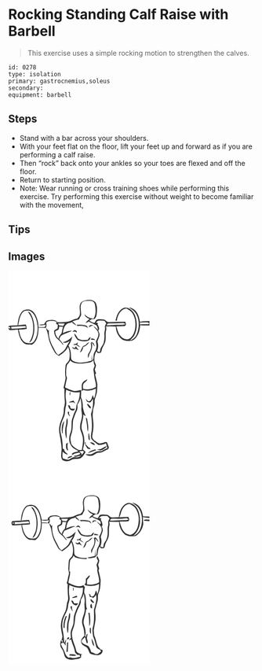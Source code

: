 # Rocking Standing Calf Raise with Barbell
> This exercise uses a simple rocking motion to strengthen the calves.

``` 
id: 0278 
type: isolation 
primary: gastrocnemius,soleus 
secondary:  
equipment: barbell 
``` 

## Steps

 - Stand with a bar across your shoulders.
 - With your feet flat on the floor, lift your feet up and forward as if you are performing a calf raise.
 - Then “rock” back onto your ankles so your toes are flexed and off the floor.
 - Return to starting position.
 - Note: Wear running or cross training shoes while performing this exercise. Try performing this exercise without weight to become familiar with the movement,

## Tips


## Images

<svg width="288" height="400" viewBox="0 0 216 300" xmlns="http://www.w3.org/2000/svg">
  <g fill="#FFF">
    <path d="M0 0h216v76.22c-4.85.33-9.77.14-14.55 1.18-.97-6.24-2.79-12.79-7.42-17.35-2.58-2.61-6.18-3.79-9.62-4.75 3.52 2.87 8.01 4.82 10.39 8.88 5.93 9.04 6.01 20.88 2.35 30.79-1.64 5-5.54 9.46-10.77 10.79 2.68-2.79 5.59-5.51 7.23-9.08 4.15-8.97 3.73-19.6.42-28.75-2.28-6.45-8.34-12.47-15.53-12.12-9.01 2.03-12.69 11.75-14.28 19.85.51.01 1.53.03 2.04.03 1.03-8.08 5.54-17.71 14.73-18.51 3.09 2.07 6.76 3.65 8.76 6.97 5.34 7.86 5.81 17.98 3.67 26.99-1.24 4.54-3.56 9-7.47 11.77-4.68 3.12-11.13.25-14.23-3.89-3.68-4.1-4.66-9.63-6.4-14.67 4.25-.14 8.52.09 12.74-.42 2.96-1.01 1.7-4.35 1.15-6.56-8.41 0-16.82.19-25.23.57-3.29.35-4.79-3.65-7.95-3.91-3.53-.33-7.28-1.05-10.71.15-1.61 1.25-2.26 3.26-3.21 4.99-3.01-.31-5.64-1.85-8.13-3.45 1.35-.8 2.7-1.6 4.05-2.41 1.42-.06 2.85-.13 4.27-.19 1.22-1.87 2.73-3.74 2.84-6.07.8-6.42 1.65-13.51-1.81-19.35-3.58-3.85-9.39-4.2-14.24-3.16-3.71.69-8.27 2.25-9.19 6.42-1.89 5.23.86 10.69-.55 15.97-.34 2.34-2.3 3.88-3.71 5.6-2.45.44-4.93.94-7.15 2.12-7 3.97-15.41 3.49-23.18 3.6-3.4-4.56-9.49-3.63-14.4-3.03-3.06.51-4.89 3.4-5.91 6.09-2.61.2-5.35-.16-7.84.83 3.23 1.56 7.14.05 10.63.2-1.07 1.16-1.47 3.97-3.64 3.44-2.6-.02-5.2-.16-7.8-.1-.3-8.01-2.3-16.38-7.42-22.72-3.78-4.91-11.4-5.51-16.46-2.42-6.04 5.63-7.55 14.43-8.11 22.32-4.33.27-8.71.16-12.99.85L.01 85.52c.89.05 1.78.06 2.67.03.13.58.4 1.73.53 2.31-1.05-.27-2.12-.49-3.2-.61.44.75 1.33 2.25 1.77 3 4.33.02 8.65-.57 12.97-.84 1.44 7.39 3.12 15.58 9.15 20.68 3.41 3.05 8.21 1.88 12.33 2.48 8.65-5.43 10.11-16.71 10.1-26.06 3.73.24 7.46.14 11.19.32 1.52-2.49.95-5.35.51-8.06 2.75-3.05 7.07-2.58 10.8-2.61 1.81-.08 3.44.75 5.05 1.44-.18.72-.52 2.18-.69 2.9.64.37 1.94 1.09 2.58 1.45-.15 1.93.17 3.98-.53 5.81-1.64 1.16-3.64 1.8-5.08 3.24-.07 4.66 1.4 9.66 5.15 12.68 2.96 2.44 5.68 5.19 7.84 8.38.4.13 1.19.38 1.59.51-2.04-3-4.15-5.95-6.65-8.58.78-1.79 1.37-3.72 2.61-5.27 5.24-3.17 11.19-4.94 16.74-7.48-4.87-.39-9.51 1.38-13.74 3.62.33-5.4 2.05-11.41 6.76-14.59 2.49-1.05 5.23-1.37 7.72-2.45l.12 1.48c1.98 1.33 3.92 2.75 5.95 4.01-1.44-2.61-3.74-4.52-5.97-6.43 3.18-1.34 6.52-2.25 9.89-3.02.98-2.17 2.12-4.25 3.33-6.29.29-6.08-2.18-12.56.63-18.3 2.23-4.31 7.8-3.67 11.88-3.92 3.71-.47 8.15 1.59 8.55 5.69 1.31 7.11 2.26 15.26-2.02 21.59-5.35-.57-10.62-2.58-13.87-7.05.58 4.21 4.41 6.2 7.94 7.63-2.51 1.7-4.62 3.92-6.47 6.31 1.78-.71 3.5-1.54 5.19-2.42 3.3 2.1 7.05 3.31 10.46 5.2 3.01 1.38 2.71 5.27 3.72 7.89-2.22-2.19-4.39-4.48-7.02-6.2 2.13 3.62 6.11 6.08 7.24 10.26 1.18 4.69-1.8 8.9-3.69 12.94.57 3.61 1.56 7.34.48 10.97-.56 3.03-2.73 5.4-3.7 8.28-.61 3.56.25 7.54-2.27 10.55-.2-3.17-.16-6.35-.34-9.52-.41 3.04-.53 6.11-.66 9.18-9.18 2.61-19.69 5.37-28.59.39-3.35-1.75-2.92-5.88-3.09-9.06.09-5.04-1.48-9.92-3.62-14.43 3.12-4.04 4.56-8.96 5.92-13.79-4.04 4.21-8.91 7.93-14.8 9.01 3.9 2.01 7.83-.1 10.93-2.53-2.04 3.64-4.47 7.07-6.18 10.89-2.22 5.08-7.49 7.57-11.49 11.02-4.84-3.57-6.15-9.75-9.34-14.56-3.64-7.48-6.18-15.94-4.91-24.33-.25.45-.76 1.35-1.01 1.8-1.19-1.46-2.38-2.9-3.66-4.26 1.22 4.43 3.18 8.66 3.65 13.28 1.22 8.89 5.68 16.78 10.02 24.46 1.44 2.36 3.92 3.7 6.28 4.94 5.38-3.75 11.06-7.64 13.79-13.87 2.92 5.97 3.3 12.91 1.89 19.33-.64 3.82-5.16 5.38-5.65 9.23-.68 6.29-1.18 12.64.11 18.88-.92 5.1-1.94 10.23-3.28 15.26l1.41 1.57c-.23 6.37.08 12.74.62 19.08.65 4.8-1.99 9.22-1.59 14.03.3 8.35-5.35 15.25-6.5 23.33-2 7.93 1.1 15.74 1.96 23.58.57 5.03 1.69 10.08.98 15.17-.32 4.33-1.4 9.34 1.46 13.07 4.05 3.09 9.88 2.49 14.04-.12 4.97-2.74 11.96.49 15.99-4.13 2.1-2.36 4.03-4.93 5.38-7.79-1.1-1.48-2.63-2.53-4.06-3.64 1.14-5.07 2.84-10.18 2.14-15.45-.11-5.57-2.16-10.78-3.98-15.96-1.25-7.51 2.86-14.61 2.46-22.14 1.28.82 2.56 1.64 3.86 2.44-2.69-4.34-3.84-9.29-4.56-14.28-.05-4.99-.77-10.04-2.84-14.62.17-3.72.41-7.44.23-11.16-3.77.98-7.66 2.31-11.59 1.45-4.57-1-8.84-3.06-13.02-5.11.74-4.31 1.74-8.56 2.7-12.81.57-1.81-.3-3.55-.92-5.19-.16-5.5-.31-11.2 1.3-16.51 1.56-2.35 4.04-4.05 4.84-6.9 2.4 3.15 6.35 3.95 10.04 4.53 6.04 1.27 12.13-.29 18.15-.93 2.85-.26 5.38-1.66 7.49-3.54.18 2.77.39 5.57 1.77 8.06-.69 2.15-1.79 4.2-2.1 6.45 1.33 5.02.95 10.29 2.46 15.28 1.09 3.54 1.66 7.2 1.49 10.91-5.97 3.27-13.1 4.55-19.72 2.65.04-2.51-.48-5.22.65-7.56 1.77-2.52 5.1-3.78 6-6.93-2.82 1.38-5.82 2.91-7.6 5.6-1.95 3.97-.66 8.53-.98 12.76.59-.55 1.77-1.65 2.36-2.19 6.16 2.61 13.3.82 19.17-1.81-.11 5.18-.58 10.38-2.79 15.14-.63-1.76-1.22-3.55-1.83-5.31-1.71 3.39-1.93 9.28-6.82 9.41-.35-.21-1.04-.63-1.39-.84-.38-.52-1.16-1.55-1.55-2.07-.43-.28-1.27-.82-1.69-1.1.54.68 1.08 1.36 1.63 2.04-.25 3.35 3.29 3.07 5.51 4 1.98-1.57 3.6-3.54 4.51-5.91.68 7.95-.44 16.03-3.06 23.55 1.41 8.14 1.92 16.45 1.16 24.69-.57 4.4-2.26 9.15-.19 13.41 2.65 3.5 6.64 5.64 9.87 8.55 4.26.71 8.38-.33 12.11-2.35.73 2.51 1.53 5 2.25 7.51-3.13 1.21-6.21 2.59-8.88 4.66-1.99.05-3.99 0-5.97.22-3.74.53-6.6 3.26-10.04 4.55-2.88.07-5.75-.23-8.62-.04 2.53 2.8 6.53 2.35 9.94 2.24 3.83-1.1 6.5-5.22 10.81-4.77 4.77.51 8.28-3.19 12.55-4.59 3.24-1.05 2.47-4.79 1.05-7.02-.62-1.86-.91-4.71-3.51-4.62-4.02 1.05-8.75 3.76-12.64.86-3.25-2.61-8.36-4.77-7.93-9.74.64-5.3 1.96-10.54 1.86-15.91.31-7.04-2.21-13.98-.7-20.99-.23-5.25 2.83-9.91 2.53-15.13-.25-5.27 2.8-9.91 3.42-15.05.43-4.25.93-8.56.59-12.83-.91-4.71-2.06-9.37-3.22-14.02.36-.45 1.07-1.35 1.42-1.8-.67-1.96-1.3-3.94-1.91-5.92.65-2.07 1.49-4.12 1.76-6.29-.41-2.78-2.48-5.09-2.5-7.98-.19-4.65.58-9.48 3.06-13.5.58.67 1.73 1.99 2.31 2.66 1.61-.35 3.82.34 4.91-1.24.99-2.45 1.21-5.16 2.44-7.52 1.67-3.36 3.78-6.61 4.35-10.39.73-5.32-.36-10.77 1.03-16.01.58-1.84.08-3.71-.43-5.49 1.92-.03 3.84-.11 5.75-.21 3.13.29 6.27.38 9.41.36.01 6.95 3.09 13.89 8.25 18.54 2.47 2.32 5.9 2.84 9.09 3.48 3.16-.36 6.7.59 9.46-1.45 7.29-4.96 10.07-14.11 10.36-22.54 4.74.57 9.51.4 14.27.33V300H0V0m104.77 81.99l1.03 1.87c5.67-.69 12.02-.59 16.56 3.31-.79-1.31-1.49-2.75-2.71-3.73-4.78-1.57-9.89-1.78-14.88-1.45m18.95 3.9c2-1.42 4.13-2.63 6.64-2.79-2.62-1.07-7.11-1.21-6.64 2.79m-25.44 7.02c.92-.16 2.75-.47 3.66-.62.88.52 1.77 1 2.68 1.46 1.37-1.68-.81-2.67-2.07-3.37-1.94-.61-3.1 1.41-4.27 2.53m2.63 2.52c.55 3.64 2.75 6.78 5.07 9.52 5.04 2.27 11 3.13 16.32 1.36 2.5-.75 3.29-3.34 3.78-5.61-2.02.77-3.24 2.54-4.38 4.26-4.91.53-10.28.96-14.69-1.69-2.12-2.54-3.12-6.06-6.1-7.84m25.05 8.8c2.22 1.02 4.72.92 7.11 1.06-1.32-2.19-5.72-3.39-7.11-1.06m.17 5.68c2.01 5.63-.27 11.88-3.64 16.49-1.1 1.87-.42 4.2-.5 6.25 1.87-1.91 1.18-4.86 2.76-6.9 2.89-5.05 4.94-11.35 2.62-17.02 2.06 2.09 3.23 5.05 5.92 6.48-.6-.85-1.22-1.68-1.87-2.49-.19-.61-.57-1.84-.77-2.45-.92-.71-1.83-1.42-2.75-2.13l-1.77 1.77m-20.5-.77c-1.08 2.16-3.31 2.44-5.49 2.35-.01.34-.05 1.02-.06 1.36l4.31-.18c1.5 1.85 3.75 2.73 5.93 3.44-1.49-1.45-3.24-2.58-4.84-3.91.24-.72.73-2.16.97-2.88-.21-.04-.62-.13-.82-.18m12.91 3.62c-1.53.74-3.16 1.31-4.56 2.29-1.81 2.98-2.87 6.37-4.48 9.47 3.42-1.56 4.61-5.17 5.1-8.61 4.06-1.02 6.83-4.09 9.46-7.11-2.31.57-4.21 1.99-5.52 3.96m-15 1.99c-.66.98-1.34 1.96-2.02 2.93-1.29-.54-2.57-1.07-3.87-1.57.98 2.53 3.14 3.55 5.71 2.5 1.58.78 3.15 1.57 4.75 2.3-1.7-1.92-3.38-3.88-4.57-6.16m17.6 89.88c1.38 2.1 2.46 4.92 5.4 4.99-.21-1.02-.42-2.04-.65-3.05-1.48-1.09-2.61-2.54-3.75-3.95-.99-.06-2.33 1.15-1 2.01m-2.41 19.08c.36 4.79 1.91 9.41 1.99 14.22.07 2.51.53 4.98 1.04 7.43 1.26-5.05.51-10.28-.37-15.32-.49-2.26-.01-5.31-2.66-6.33m4.1 31.74c-.13 1.38.98 2.13 1.96 2.87-.14-3.89-.42-7.82-1.77-11.5-.65 2.83-.49 5.76-.19 8.63m-5.4 5.91c-.87 1.24-.63 1.97.7 2.2.87-1.25.63-1.98-.7-2.2m7.58.12c2.32 1.73 4.64 3.74 7.67 3.95-.99-3.24-4.63-4.35-7.67-3.95m-8.04 2.18c1.26 2.54 2.83 4.91 4.28 7.35 1.44.33 2.88.64 4.33.92l-.52-1.84c-3.63-.96-4.82-5.02-8.09-6.43m24.61 7.91c-1.96.46-3.99.51-5.96.9 2.89.75 6.14 2.15 8.9.19 2.2-1.7 5.19-2.68 6.33-5.43-3.36.85-6.21 2.83-9.27 4.34m-19.68 6.18c4.34-.94 8.28-3.13 12.56-4.31-.56-1.06-1.34-1.4-2.36-1.02-3.68 1.15-7.55 2.34-10.2 5.33z"/>
    <path d="M15.22 82.95c1.87-7.75 2.14-17.88 10.02-22.2 3.27-.11 7.19-1.27 9.79 1.34 6.87 4.99 8.89 13.98 9.8 21.94.4 7.99-.5 16.8-5.52 23.33-3.08 4.32-8.84 2.73-13.17 1.83-6.09-3.65-8.44-11.22-9.38-17.87l-1.28-.26c.55-.59 1.11-1.18 1.66-1.76 3.73-.01 7.46-.21 11.11-.97-.18-2.21-.56-4.39-1.22-6.51-3.97-.05-7.91.43-11.81 1.13m14.82-20.93c2.04 3.31 4.59 6.36 5.83 10.1 4.15 12.13 3.35 26.29-3.95 37.08 1.77-.87 3.52-2.06 4.28-3.97 5.1-11.2 4.87-24.48.32-35.82-1.48-2.93-2.68-6.93-6.48-7.39zM134.1 78.6c1.04-.91 2.03-1.88 3.12-2.74 3.21-.26 6.53-.51 9.72.16 1.41.93 2.01 2.65 2.99 3.97-.92 1.92-2.54 3.8-1.91 6.08.64 3.39-1.29 6.59-1.01 9.96.38 3.94.04 7.92-.63 11.81-.66 5.29-5.87 8.68-5.86 14.18-.38 2.81-3.17.96-4.62.09 1.97-4.54 2.27-9.56.52-14.22.72-3.09 2.28-5.93 3.08-9 .66-2.87-.63-5.67-2.04-8.09 3.2-1.99.75-6.74-.9-9.15 1.98-2.22-.73-2.56-2.46-3.05zM158.13 79.85c5.61.21 11.22-.07 16.81-.53 1.72-.46 3.07.77 4.35 1.68-3.19 1.65-6.86 1.06-10.31 1.22-6.06-.04-12.1.67-18.17.57.26-4.03 4.56-2.79 7.32-2.94zM201.3 78.48c4.21.32 8.44-.18 12.65.05l1.85 1.45L215 81c-4.45.49-8.95-.03-13.4.52-.07-.76-.22-2.28-.3-3.04zM76.11 80.02c3.43.06 6.85.08 10.28.08-.77 1.24-1.52 2.49-2.27 3.75-2.06-.37-4.14-.6-6.23-.73-.6-1.03-1.19-2.07-1.78-3.1z"/>
    <path d="M4.63 85.15c7.27-.14 14.51-.86 21.77-1.17.18.9.32 1.8.45 2.71-7.31.52-14.62 1.15-21.94 1.49l-.28-3.03zM78.03 84.78c1.94.1 3.87.22 5.82.32-1 3.19-1.54 6.49-2.2 9.77-2 2.53-4.37 4.92-4.6 8.36-3.35-2.72-5.36-7.01-5.13-11.31 1.67-1.09 3.75-1.55 5.23-2.92.52-1.35.59-2.81.88-4.22zM88.59 181.05c6.4 3.27 13.54 5 20.74 3.88.34 6.21-1.34 12.27-3.99 17.83-1.91 3.12-.74 7.05-2.64 10.15-2.48 4.19-3.48 8.97-5.17 13.49-1.49 6.57.38 13.57-2.22 19.97-2.47 5.97-3.19 13.2.33 18.91 2.32 4.75 7.42 6.97 11.8 9.41-3.26 2.08-8.74.96-10.35 5.08 1.93 1.72 3.68-1.63 5.82-1.49 2.48-.12 5.59-2.61 7.38.19-2.17 3.13-6.84 2.59-10.08 3.93 3.35 2.69 7.38-.63 11.1-.76-2.19 2.2-5.31 2.97-8.32 2.36-4.2-.92-7.37 2.53-10.99 3.92-2.34-.07-4.61-.76-6.86-1.34-1.22-.26-2.08-1.22-2.04-2.5-.45-2.77 0-5.57.08-8.34 2.55 1.62 4.82 4.19 8.09 4.13-2.28-2.54-5.84-4.14-5.74-8.08-.5-.17-1.49-.51-1.99-.67-.25-6.46-.65-12.96-2.19-19.25-.83-3.87-2.13-7.78-1.52-11.79.37-5.98 2.67-11.58 5.18-16.94 2.6-5.33 1.59-11.44 3.22-17.02 1.35-4.28.09-8.72-.29-13.05-.52-4.02.22-8.03.65-12.02m6.02 9.15c.42-1.79.59-3.62.7-5.44-2.01 1.19-1.45 3.63-.7 5.44m-2.09 10.47c2.4-.05 4.79-.64 7.19-.46 1 .65 2.02 1.25 3.04 1.87-1.09-1.4-2.04-2.91-2.77-4.54-2.51.92-5.49 1.15-7.46 3.13m-.93 4.08c.49 3.55 2.42 7.38 6.28 8.07 2.13 1.09 3.6-1.41 4.13-3.06-2.28.47-4.6.74-6.71-.41-.33-2.17-.63-5.25-3.7-4.6m-.78 11.1c.66 2.36 1.67 4.9 4.01 6.07-.55-1.28-1.16-2.52-1.78-3.75-.02-.98-.07-2.93-.09-3.91-.76.46-1.76.67-2.14 1.59M88.53 234c-2 7.2-2.04 14.98.69 21.99.75-6.65-.98-13.44.88-19.98 1.11-3.69 1.09-7.58.42-11.36-2.42 2.46-.99 6.32-1.99 9.35m-5.95 13.74l.88-.04c-.79-6.52 1.38-12.72 2.2-19.09-3.94 5.43-4.63 12.7-3.08 19.13m5.75 17.38c.15 3.2-.31 7.42 3.25 9-.68-4.02-1.85-8.15-.12-12.08-1.47.43-3.29 1.2-3.13 3.08m2.3 20.98c2.65-1.15 6.11-1.46 7.68-4.19-2.75.71-7.07.63-7.68 4.19z"/>
    <path d="M105.82 203.85c2.19-2.99 3.77-6.32 4.75-9.9 1 4.97 1.77 10 1.33 15.09-.47 4.72 1.68 9.32.72 14.03-.59 5.04-2.99 9.76-2.72 14.9-.3 4.64 2.61 8.58 3.43 13.02 2.28 7.26.23 14.75-.7 22.04-1.99-.03-4.21.59-6-.56-3.81-2.35-7.9-4.7-10.2-8.7-.66-2.88-1.25-5.82-1.26-8.78.31-3.76 2.07-7.21 2.72-10.91 1.23-5.55.53-11.31 1.46-16.88 1.76-4.53 3-9.25 5.3-13.56 1.67-3.03 1.34-6.48 1.17-9.79zM108.59 275.24c2.48-.19 5.35-1.88 7.29.55-1.1 1.66-2.25 3.28-3.46 4.86l-.4-2.36c-1.13-1.04-2.26-2.07-3.43-3.05z"/>
  </g>
  <g fill="#333">
    <path d="M119.09 44.54c4.85-1.04 10.66-.69 14.24 3.16 3.46 5.84 2.61 12.93 1.81 19.35-.11 2.33-1.62 4.2-2.84 6.07-1.42.06-2.85.13-4.27.19-1.35.81-2.7 1.61-4.05 2.41 2.49 1.6 5.12 3.14 8.13 3.45.95-1.73 1.6-3.74 3.21-4.99 3.43-1.2 7.18-.48 10.71-.15 3.16.26 4.66 4.26 7.95 3.91 8.41-.38 16.82-.57 25.23-.57.55 2.21 1.81 5.55-1.15 6.56-4.22.51-8.49.28-12.74.42 1.74 5.04 2.72 10.57 6.4 14.67 3.1 4.14 9.55 7.01 14.23 3.89 3.91-2.77 6.23-7.23 7.47-11.77 2.14-9.01 1.67-19.13-3.67-26.99-2-3.32-5.67-4.9-8.76-6.97-9.19.8-13.7 10.43-14.73 18.51-.51 0-1.53-.02-2.04-.03 1.59-8.1 5.27-17.82 14.28-19.85 7.19-.35 13.25 5.67 15.53 12.12 3.31 9.15 3.73 19.78-.42 28.75-1.64 3.57-4.55 6.29-7.23 9.08 5.23-1.33 9.13-5.79 10.77-10.79 3.66-9.91 3.58-21.75-2.35-30.79-2.38-4.06-6.87-6.01-10.39-8.88 3.44.96 7.04 2.14 9.62 4.75 4.63 4.56 6.45 11.11 7.42 17.35 4.78-1.04 9.7-.85 14.55-1.18v6.85c-4.76.07-9.53.24-14.27-.33-.29 8.43-3.07 17.58-10.36 22.54-2.76 2.04-6.3 1.09-9.46 1.45-3.19-.64-6.62-1.16-9.09-3.48-5.16-4.65-8.24-11.59-8.25-18.54-3.14.02-6.28-.07-9.41-.36-1.91.1-3.83.18-5.75.21.51 1.78 1.01 3.65.43 5.49-1.39 5.24-.3 10.69-1.03 16.01-.57 3.78-2.68 7.03-4.35 10.39-1.23 2.36-1.45 5.07-2.44 7.52-1.09 1.58-3.3.89-4.91 1.24-.58-.67-1.73-1.99-2.31-2.66-2.48 4.02-3.25 8.85-3.06 13.5.02 2.89 2.09 5.2 2.5 7.98-.27 2.17-1.11 4.22-1.76 6.29.61 1.98 1.24 3.96 1.91 5.92-.35.45-1.06 1.35-1.42 1.8 1.16 4.65 2.31 9.31 3.22 14.02.34 4.27-.16 8.58-.59 12.83-.62 5.14-3.67 9.78-3.42 15.05.3 5.22-2.76 9.88-2.53 15.13-1.51 7.01 1.01 13.95.7 20.99.1 5.37-1.22 10.61-1.86 15.91-.43 4.97 4.68 7.13 7.93 9.74 3.89 2.9 8.62.19 12.64-.86 2.6-.09 2.89 2.76 3.51 4.62 1.42 2.23 2.19 5.97-1.05 7.02-4.27 1.4-7.78 5.1-12.55 4.59-4.31-.45-6.98 3.67-10.81 4.77-3.41.11-7.41.56-9.94-2.24 2.87-.19 5.74.11 8.62.04 3.44-1.29 6.3-4.02 10.04-4.55 1.98-.22 3.98-.17 5.97-.22 2.67-2.07 5.75-3.45 8.88-4.66-.72-2.51-1.52-5-2.25-7.51-3.73 2.02-7.85 3.06-12.11 2.35-3.23-2.91-7.22-5.05-9.87-8.55-2.07-4.26-.38-9.01.19-13.41.76-8.24.25-16.55-1.16-24.69 2.62-7.52 3.74-15.6 3.06-23.55-.91 2.37-2.53 4.34-4.51 5.91-2.22-.93-5.76-.65-5.51-4-.55-.68-1.09-1.36-1.63-2.04.42.28 1.26.82 1.69 1.1.39.52 1.17 1.55 1.55 2.07.35.21 1.04.63 1.39.84 4.89-.13 5.11-6.02 6.82-9.41.61 1.76 1.2 3.55 1.83 5.31 2.21-4.76 2.68-9.96 2.79-15.14-5.87 2.63-13.01 4.42-19.17 1.81-.59.54-1.77 1.64-2.36 2.19.32-4.23-.97-8.79.98-12.76 1.78-2.69 4.78-4.22 7.6-5.6-.9 3.15-4.23 4.41-6 6.93-1.13 2.34-.61 5.05-.65 7.56 6.62 1.9 13.75.62 19.72-2.65.17-3.71-.4-7.37-1.49-10.91-1.51-4.99-1.13-10.26-2.46-15.28.31-2.25 1.41-4.3 2.1-6.45-1.38-2.49-1.59-5.29-1.77-8.06-2.11 1.88-4.64 3.28-7.49 3.54-6.02.64-12.11 2.2-18.15.93-3.69-.58-7.64-1.38-10.04-4.53-.8 2.85-3.28 4.55-4.84 6.9-1.61 5.31-1.46 11.01-1.3 16.51.62 1.64 1.49 3.38.92 5.19-.96 4.25-1.96 8.5-2.7 12.81 4.18 2.05 8.45 4.11 13.02 5.11 3.93.86 7.82-.47 11.59-1.45.18 3.72-.06 7.44-.23 11.16 2.07 4.58 2.79 9.63 2.84 14.62.72 4.99 1.87 9.94 4.56 14.28-1.3-.8-2.58-1.62-3.86-2.44.4 7.53-3.71 14.63-2.46 22.14 1.82 5.18 3.87 10.39 3.98 15.96.7 5.27-1 10.38-2.14 15.45 1.43 1.11 2.96 2.16 4.06 3.64-1.35 2.86-3.28 5.43-5.38 7.79-4.03 4.62-11.02 1.39-15.99 4.13-4.16 2.61-9.99 3.21-14.04.12-2.86-3.73-1.78-8.74-1.46-13.07.71-5.09-.41-10.14-.98-15.17-.86-7.84-3.96-15.65-1.96-23.58 1.15-8.08 6.8-14.98 6.5-23.33-.4-4.81 2.24-9.23 1.59-14.03-.54-6.34-.85-12.71-.62-19.08l-1.41-1.57c1.34-5.03 2.36-10.16 3.28-15.26-1.29-6.24-.79-12.59-.11-18.88.49-3.85 5.01-5.41 5.65-9.23 1.41-6.42 1.03-13.36-1.89-19.33-2.73 6.23-8.41 10.12-13.79 13.87-2.36-1.24-4.84-2.58-6.28-4.94-4.34-7.68-8.8-15.57-10.02-24.46-.47-4.62-2.43-8.85-3.65-13.28 1.28 1.36 2.47 2.8 3.66 4.26.25-.45.76-1.35 1.01-1.8-1.27 8.39 1.27 16.85 4.91 24.33 3.19 4.81 4.5 10.99 9.34 14.56 4-3.45 9.27-5.94 11.49-11.02 1.71-3.82 4.14-7.25 6.18-10.89-3.1 2.43-7.03 4.54-10.93 2.53 5.89-1.08 10.76-4.8 14.8-9.01-1.36 4.83-2.8 9.75-5.92 13.79 2.14 4.51 3.71 9.39 3.62 14.43.17 3.18-.26 7.31 3.09 9.06 8.9 4.98 19.41 2.22 28.59-.39.13-3.07.25-6.14.66-9.18.18 3.17.14 6.35.34 9.52 2.52-3.01 1.66-6.99 2.27-10.55.97-2.88 3.14-5.25 3.7-8.28 1.08-3.63.09-7.36-.48-10.97 1.89-4.04 4.87-8.25 3.69-12.94-1.13-4.18-5.11-6.64-7.24-10.26 2.63 1.72 4.8 4.01 7.02 6.2-1.01-2.62-.71-6.51-3.72-7.89-3.41-1.89-7.16-3.1-10.46-5.2-1.69.88-3.41 1.71-5.19 2.42 1.85-2.39 3.96-4.61 6.47-6.31-3.53-1.43-7.36-3.42-7.94-7.63 3.25 4.47 8.52 6.48 13.87 7.05 4.28-6.33 3.33-14.48 2.02-21.59-.4-4.1-4.84-6.16-8.55-5.69-4.08.25-9.65-.39-11.88 3.92-2.81 5.74-.34 12.22-.63 18.3-1.21 2.04-2.35 4.12-3.33 6.29-3.37.77-6.71 1.68-9.89 3.02 2.23 1.91 4.53 3.82 5.97 6.43-2.03-1.26-3.97-2.68-5.95-4.01l-.12-1.48c-2.49 1.08-5.23 1.4-7.72 2.45-4.71 3.18-6.43 9.19-6.76 14.59 4.23-2.24 8.87-4.01 13.74-3.62-5.55 2.54-11.5 4.31-16.74 7.48-1.24 1.55-1.83 3.48-2.61 5.27 2.5 2.63 4.61 5.58 6.65 8.58-.4-.13-1.19-.38-1.59-.51-2.16-3.19-4.88-5.94-7.84-8.38-3.75-3.02-5.22-8.02-5.15-12.68 1.44-1.44 3.44-2.08 5.08-3.24.7-1.83.38-3.88.53-5.81-.64-.36-1.94-1.08-2.58-1.45.17-.72.51-2.18.69-2.9-1.61-.69-3.24-1.52-5.05-1.44-3.73.03-8.05-.44-10.8 2.61.44 2.71 1.01 5.57-.51 8.06-3.73-.18-7.46-.08-11.19-.32.01 9.35-1.45 20.63-10.1 26.06-4.12-.6-8.92.57-12.33-2.48-6.03-5.1-7.71-13.29-9.15-20.68-4.32.27-8.64.86-12.97.84-.44-.75-1.33-2.25-1.77-3 1.08.12 2.15.34 3.2.61-.13-.58-.4-1.73-.53-2.31-.89.03-1.78.02-2.67-.03l1.36-1.81c4.28-.69 8.66-.58 12.99-.85.56-7.89 2.07-16.69 8.11-22.32 5.06-3.09 12.68-2.49 16.46 2.42 5.12 6.34 7.12 14.71 7.42 22.72 2.6-.06 5.2.08 7.8.1 2.17.53 2.57-2.28 3.64-3.44-3.49-.15-7.4 1.36-10.63-.2 2.49-.99 5.23-.63 7.84-.83 1.02-2.69 2.85-5.58 5.91-6.09 4.91-.6 11-1.53 14.4 3.03 7.77-.11 16.18.37 23.18-3.6 2.22-1.18 4.7-1.68 7.15-2.12 1.41-1.72 3.37-3.26 3.71-5.6 1.41-5.28-1.34-10.74.55-15.97.92-4.17 5.48-5.73 9.19-6.42M15.22 82.95c3.9-.7 7.84-1.18 11.81-1.13.66 2.12 1.04 4.3 1.22 6.51-3.65.76-7.38.96-11.11.97-.55.58-1.11 1.17-1.66 1.76l1.28.26c.94 6.65 3.29 14.22 9.38 17.87 4.33.9 10.09 2.49 13.17-1.83 5.02-6.53 5.92-15.34 5.52-23.33-.91-7.96-2.93-16.95-9.8-21.94-2.6-2.61-6.52-1.45-9.79-1.34-7.88 4.32-8.15 14.45-10.02 22.2M134.1 78.6c1.73.49 4.44.83 2.46 3.05 1.65 2.41 4.1 7.16.9 9.15 1.41 2.42 2.7 5.22 2.04 8.09-.8 3.07-2.36 5.91-3.08 9 1.75 4.66 1.45 9.68-.52 14.22 1.45.87 4.24 2.72 4.62-.09-.01-5.5 5.2-8.89 5.86-14.18.67-3.89 1.01-7.87.63-11.81-.28-3.37 1.65-6.57 1.01-9.96-.63-2.28.99-4.16 1.91-6.08-.98-1.32-1.58-3.04-2.99-3.97-3.19-.67-6.51-.42-9.72-.16-1.09.86-2.08 1.83-3.12 2.74m24.03 1.25c-2.76.15-7.06-1.09-7.32 2.94 6.07.1 12.11-.61 18.17-.57 3.45-.16 7.12.43 10.31-1.22-1.28-.91-2.63-2.14-4.35-1.68-5.59.46-11.2.74-16.81.53m43.17-1.37c.08.76.23 2.28.3 3.04 4.45-.55 8.95-.03 13.4-.52l.8-1.02-1.85-1.45c-4.21-.23-8.44.27-12.65-.05M76.11 80.02c.59 1.03 1.18 2.07 1.78 3.1 2.09.13 4.17.36 6.23.73.75-1.26 1.5-2.51 2.27-3.75-3.43 0-6.85-.02-10.28-.08M4.63 85.15l.28 3.03c7.32-.34 14.63-.97 21.94-1.49-.13-.91-.27-1.81-.45-2.71-7.26.31-14.5 1.03-21.77 1.17m73.4-.37c-.29 1.41-.36 2.87-.88 4.22-1.48 1.37-3.56 1.83-5.23 2.92-.23 4.3 1.78 8.59 5.13 11.31.23-3.44 2.6-5.83 4.6-8.36.66-3.28 1.2-6.58 2.2-9.77-1.95-.1-3.88-.22-5.82-.32m10.56 96.27c-.43 3.99-1.17 8-.65 12.02.38 4.33 1.64 8.77.29 13.05-1.63 5.58-.62 11.69-3.22 17.02-2.51 5.36-4.81 10.96-5.18 16.94-.61 4.01.69 7.92 1.52 11.79 1.54 6.29 1.94 12.79 2.19 19.25.5.16 1.49.5 1.99.67-.1 3.94 3.46 5.54 5.74 8.08-3.27.06-5.54-2.51-8.09-4.13-.08 2.77-.53 5.57-.08 8.34-.04 1.28.82 2.24 2.04 2.5 2.25.58 4.52 1.27 6.86 1.34 3.62-1.39 6.79-4.84 10.99-3.92 3.01.61 6.13-.16 8.32-2.36-3.72.13-7.75 3.45-11.1.76 3.24-1.34 7.91-.8 10.08-3.93-1.79-2.8-4.9-.31-7.38-.19-2.14-.14-3.89 3.21-5.82 1.49 1.61-4.12 7.09-3 10.35-5.08-4.38-2.44-9.48-4.66-11.8-9.41-3.52-5.71-2.8-12.94-.33-18.91 2.6-6.4.73-13.4 2.22-19.97 1.69-4.52 2.69-9.3 5.17-13.49 1.9-3.1.73-7.03 2.64-10.15 2.65-5.56 4.33-11.62 3.99-17.83-7.2 1.12-14.34-.61-20.74-3.88m17.23 22.8c.17 3.31.5 6.76-1.17 9.79-2.3 4.31-3.54 9.03-5.3 13.56-.93 5.57-.23 11.33-1.46 16.88-.65 3.7-2.41 7.15-2.72 10.91.01 2.96.6 5.9 1.26 8.78 2.3 4 6.39 6.35 10.2 8.7 1.79 1.15 4.01.53 6 .56.93-7.29 2.98-14.78.7-22.04-.82-4.44-3.73-8.38-3.43-13.02-.27-5.14 2.13-9.86 2.72-14.9.96-4.71-1.19-9.31-.72-14.03.44-5.09-.33-10.12-1.33-15.09-.98 3.58-2.56 6.91-4.75 9.9m2.77 71.39c1.17.98 2.3 2.01 3.43 3.05l.4 2.36c1.21-1.58 2.36-3.2 3.46-4.86-1.94-2.43-4.81-.74-7.29-.55z"/>
    <path d="M30.04 62.02c3.8.46 5 4.46 6.48 7.39 4.55 11.34 4.78 24.62-.32 35.82-.76 1.91-2.51 3.1-4.28 3.97 7.3-10.79 8.1-24.95 3.95-37.08-1.24-3.74-3.79-6.79-5.83-10.1zM104.77 81.99c4.99-.33 10.1-.12 14.88 1.45 1.22.98 1.92 2.42 2.71 3.73-4.54-3.9-10.89-4-16.56-3.31l-1.03-1.87zM123.72 85.89c-.47-4 4.02-3.86 6.64-2.79-2.51.16-4.64 1.37-6.64 2.79zM98.28 92.91c1.17-1.12 2.33-3.14 4.27-2.53 1.26.7 3.44 1.69 2.07 3.37-.91-.46-1.8-.94-2.68-1.46-.91.15-2.74.46-3.66.62zM100.91 95.43c2.98 1.78 3.98 5.3 6.1 7.84 4.41 2.65 9.78 2.22 14.69 1.69 1.14-1.72 2.36-3.49 4.38-4.26-.49 2.27-1.28 4.86-3.78 5.61-5.32 1.77-11.28.91-16.32-1.36-2.32-2.74-4.52-5.88-5.07-9.52zM125.96 104.23c1.39-2.33 5.79-1.13 7.11 1.06-2.39-.14-4.89-.04-7.11-1.06zM126.13 109.91l1.77-1.77c.92.71 1.83 1.42 2.75 2.13.2.61.58 1.84.77 2.45.65.81 1.27 1.64 1.87 2.49-2.69-1.43-3.86-4.39-5.92-6.48 2.32 5.67.27 11.97-2.62 17.02-1.58 2.04-.89 4.99-2.76 6.9.08-2.05-.6-4.38.5-6.25 3.37-4.61 5.65-10.86 3.64-16.49zM105.63 109.14c.2.05.61.14.82.18-.24.72-.73 2.16-.97 2.88 1.6 1.33 3.35 2.46 4.84 3.91-2.18-.71-4.43-1.59-5.93-3.44l-4.31.18c.01-.34.05-1.02.06-1.36 2.18.09 4.41-.19 5.49-2.35zM118.54 112.76c1.31-1.97 3.21-3.39 5.52-3.96-2.63 3.02-5.4 6.09-9.46 7.11-.49 3.44-1.68 7.05-5.1 8.61 1.61-3.1 2.67-6.49 4.48-9.47 1.4-.98 3.03-1.55 4.56-2.29zM103.54 114.75c1.19 2.28 2.87 4.24 4.57 6.16-1.6-.73-3.17-1.52-4.75-2.3-2.57 1.05-4.73.03-5.71-2.5 1.3.5 2.58 1.03 3.87 1.57.68-.97 1.36-1.95 2.02-2.93zM94.61 190.2c-.75-1.81-1.31-4.25.7-5.44-.11 1.82-.28 3.65-.7 5.44zM92.52 200.67c1.97-1.98 4.95-2.21 7.46-3.13.73 1.63 1.68 3.14 2.77 4.54-1.02-.62-2.04-1.22-3.04-1.87-2.4-.18-4.79.41-7.19.46zM121.14 204.63c-1.33-.86.01-2.07 1-2.01 1.14 1.41 2.27 2.86 3.75 3.95.23 1.01.44 2.03.65 3.05-2.94-.07-4.02-2.89-5.4-4.99zM91.59 204.75c3.07-.65 3.37 2.43 3.7 4.6 2.11 1.15 4.43.88 6.71.41-.53 1.65-2 4.15-4.13 3.06-3.86-.69-5.79-4.52-6.28-8.07zM90.81 215.85c.38-.92 1.38-1.13 2.14-1.59.02.98.07 2.93.09 3.91.62 1.23 1.23 2.47 1.78 3.75-2.34-1.17-3.35-3.71-4.01-6.07zM118.73 223.71c2.65 1.02 2.17 4.07 2.66 6.33.88 5.04 1.63 10.27.37 15.32-.51-2.45-.97-4.92-1.04-7.43-.08-4.81-1.63-9.43-1.99-14.22zM88.53 234c1-3.03-.43-6.89 1.99-9.35.67 3.78.69 7.67-.42 11.36-1.86 6.54-.13 13.33-.88 19.98-2.73-7.01-2.69-14.79-.69-21.99zM82.58 247.74c-1.55-6.43-.86-13.7 3.08-19.13-.82 6.37-2.99 12.57-2.2 19.09l-.88.04zM122.83 255.45c-.3-2.87-.46-5.8.19-8.63 1.35 3.68 1.63 7.61 1.77 11.5-.98-.74-2.09-1.49-1.96-2.87zM117.43 261.36c1.33.22 1.57.95.7 2.2-1.33-.23-1.57-.96-.7-2.2zM125.01 261.48c3.04-.4 6.68.71 7.67 3.95-3.03-.21-5.35-2.22-7.67-3.95zM88.33 265.12c-.16-1.88 1.66-2.65 3.13-3.08-1.73 3.93-.56 8.06.12 12.08-3.56-1.58-3.1-5.8-3.25-9zM116.97 263.66c3.27 1.41 4.46 5.47 8.09 6.43l.52 1.84c-1.45-.28-2.89-.59-4.33-.92-1.45-2.44-3.02-4.81-4.28-7.35zM141.58 271.57c3.06-1.51 5.91-3.49 9.27-4.34-1.14 2.75-4.13 3.73-6.33 5.43-2.76 1.96-6.01.56-8.9-.19 1.97-.39 4-.44 5.96-.9zM121.9 277.75c2.65-2.99 6.52-4.18 10.2-5.33 1.02-.38 1.8-.04 2.36 1.02-4.28 1.18-8.22 3.37-12.56 4.31zM90.63 286.1c.61-3.56 4.93-3.48 7.68-4.19-1.57 2.73-5.03 3.04-7.68 4.19z"/>
  </g>
</svg>

<svg width="288" height="400" viewBox="0 0 216 300" xmlns="http://www.w3.org/2000/svg">
  <g fill="#FFF">
    <path d="M0 0h216v74.58c-3.25.08-6.5-.09-9.74-.33-.98-5.89-2.88-11.98-7.26-16.25-2.56-2.57-6.12-3.7-9.5-4.72 3.45 2.92 7.91 4.88 10.28 8.91 6.1 9.31 6.03 21.54 2.03 31.65-1.73 4.82-5.77 8.65-10.67 10.14 6.22-5.2 10.09-12.82 10.42-20.93.13-8.53-.97-17.99-7.08-24.47-3.47-3.41-9.01-6.44-13.78-3.83-7.72 3.76-10.65 12.81-11.47 20.78-4 .01-8.02.74-12 .24-2.35-1.27-4.12-3.8-7-3.87-3.27-.2-6.73-.87-9.9.26-1.59 1.27-2.28 3.26-3.22 4.99-3-.33-5.63-1.83-8.16-3.35 1.35-.83 2.71-1.66 4.06-2.5 1.44-.06 2.87-.12 4.31-.17 3.63-4.23 3.22-10.03 3.58-15.24-.26-3.67-.63-7.74-3.04-10.71-3.83-3.58-9.57-3.39-14.39-2.53-3.5.73-7.7 2.35-8.56 6.27-1.92 5.23.85 10.72-.58 16.01-.34 2.35-2.31 3.89-3.72 5.62-3.96.39-7.46 2.28-11 3.91-6.22 1.83-12.82 1.81-19.24 1.79-3.21-4.21-8.78-3.69-13.44-3.2-2.66.05-4.43 2.26-6.36 3.76.02.63.06 1.89.09 2.52a711 711 0 0 0-9.23.29c-1.69-6.68-3.05-13.9-7.92-19.11-3.84-4.55-11.16-4.92-16.02-1.99-6.07 5.63-7.56 14.44-8.13 22.34-4.32.23-8.66.24-12.96.69-2.27 1.59-1.38 4.56-.23 6.55 4.7.3 9.39-.43 14.07-.65.46 7.48 2.85 15.48 8.6 20.6 3.4 3.07 8.23 1.93 12.38 2.54 8.65-5.45 10.14-16.71 10.11-26.07 3.74.23 7.48.19 11.22.34 1.46-2.54.92-5.43.51-8.17 4.26-3.58 10.91-3.22 15.81-1.12-.18.74-.53 2.21-.71 2.95.64.32 1.92.98 2.56 1.3-.03 1.89.05 3.8-.25 5.68-1.68 1.32-3.73 2.07-5.35 3.46-.02 4.68 1.42 9.69 5.2 12.73 2.96 2.46 5.67 5.23 7.88 8.4.38.1 1.15.31 1.53.42-2.04-2.98-4.18-5.9-6.64-8.55.87-1.98 1.8-3.94 2.82-5.84 5.57-2.1 10.91-4.74 16.54-6.72-4.84-.7-9.48 1.23-13.67 3.42.23-5.39 1.98-11.38 6.68-14.52 2.56-1.08 5.36-1.44 7.91-2.58-.06.39-.16 1.17-.21 1.56 2.06 1.34 4.07 2.77 6.17 4.06-1.54-2.56-3.81-4.52-6.01-6.49 3.18-1.3 6.5-2.22 9.85-2.99.99-2.17 2.14-4.27 3.34-6.33.23-6.06-2.14-12.53.62-18.26 2.25-4.28 7.78-3.68 11.86-3.92 3.72-.43 8.15 1.6 8.58 5.69 1.34 7.11 2.17 15.18-1.96 21.57-5.42-.53-10.78-2.57-14.01-7.15.58 4.23 4.37 6.27 7.93 7.74-2.45 1.78-4.57 3.98-6.46 6.33 1.81-.7 3.56-1.53 5.29-2.42 3.67 2.44 8.1 3.46 11.66 6.08 1.32 1.24 2.59 4.1.21 4.87-1.54-1.46-3.1-2.9-4.83-4.12 2.19 3.62 6.17 6.11 7.33 10.33 1.19 4.68-1.83 8.88-3.69 12.92.57 3.63 1.49 7.4.45 11.05-.68 2.95-2.68 5.36-3.64 8.21-.56 3.59-.02 7.49-2.23 10.66-.26-3.24-.24-6.49-.43-9.74-.38 3.1-.51 6.22-.67 9.33-3.79 1.22-7.7 1.97-11.64 2.51 3.66 2.01 7.85.35 11.65-.33 1.32-1.32 2.91-2.43 3.92-4.02.81-4.17.86-8.62 3.3-12.29.62.67 1.85 2.03 2.47 2.7 1.46-.23 3.03-.11 4.39-.76.99-1.26 1.06-2.96 1.56-4.43 1.11-4.71 4.58-8.47 5.5-13.26 1.01-5.57-.3-11.34 1.19-16.86.58-1.85-.02-3.7-.53-5.48 5.08-.12 10.14.21 15.22.25 0 6.73 2.93 13.39 7.74 18.08 2.53 2.57 6.16 3.31 9.57 3.96 3.16-.4 6.7.53 9.48-1.45 5.68-4.02 9.2-10.65 10.3-17.43-.33-3.58-.51-7.18-.63-10.77a33.58 33.58 0 0 0 9.99 1.62v2.52c-2.69.32-5.91-.79-8.26.64l-.04 1.06c2.74.43 5.54.26 8.3.51V300H0V0m109.71 80.02c.28.45.83 1.36 1.11 1.81 4.19-.75 8.4.14 12.57.55 1.27 1.05 2.57 2.08 3.94 3-.75-1.41-1.39-3-2.73-3.97-4.79-1.55-9.9-1.75-14.89-1.39m19.51 1.24c-.14.71-.43 2.14-.58 2.85 1.03-.76 2.04-1.54 3.03-2.33 1.29-.21 2.58-.41 3.87-.63-2.08-.57-4.4-1.32-6.32.11M62.76 84.8c.38 3.54 2.76 6.48 3.03 10.05.53 3.74 1.32 7.44 2.47 11.03 1.63 5.57 4.96 10.38 7.43 15.58 1.44 2.87 4.14 4.77 7.05 5.95 5.32-3.74 11.08-7.53 13.64-13.79 3.07 5.9 3.31 12.87 1.96 19.27-.42 3.97-5.23 5.25-5.65 9.18-.5 3.59-.33 7.25-.82 10.85-.44 3.53 1.89 7.02.59 10.5-1.41 4.14-1.33 8.64-3.01 12.72.54.75 1.11 1.47 1.73 2.16-.74 3.88-.12 7.86-.15 11.78.01 4.77 1.69 9.84-.48 14.37-1.63 4.57-.9 9.67-3.02 14.13-2.82 5.93-6.05 11.87-6.7 18.53-1 6.41.63 12.78 1.89 19.03.56 2.55-.74 5-1.3 7.42.46-.15 1.37-.45 1.82-.61-.08 1.04-.25 3.11-.34 4.14-.62-1.37-1.23-2.73-1.98-4.03-1.44 3.16-1.69 6.72-.87 10.08 1.14 2.77 3.63 4.81 4.32 7.79 1.42 3.75 1.56 9.1 5.96 10.71 5.59 2.82 11.78.35 17.57-.07 1.12-.62 2.24-1.25 3.37-1.84.13-1.5.22-3.01.3-4.5.74.01 1.47.01 2.21.03-3.57-1.36-8.86-1.98-9.92-6.37-1.27-7.91-5.91-14.92-6.29-23.02-1.2-5.6 2.52-10.47 3.45-15.79 1.71-6.65.64-13.94 3.97-20.16 1.76-6.14 7.02-11.2 5.97-18.02 1.95-3.11 3.68-6.36 4.67-9.93.67 4.61 1.86 9.22 1.17 13.92-.75 4.95.94 9.99-.33 14.89-1 4.77-3.53 9.21-3.53 14.19-.24 3.12 1.11 6 1.91 8.95 1.19 4.03 1.58 8.23 1.82 12.41-3.13 2.89-6.85 7.12-4.49 11.63 1.52 4.39 7.4 4.18 9.37 8.14 1.46 2.15 1.82 4.83 3.22 7 2.87 2.26 6.74 2.35 10.2 2.91 4.64 1.16 10.5-2.82 9.24-7.99-1-.21-2.01-.41-3.01-.62-1.04-1.45-2.23-2.77-3.52-3.99-3.13-5.07-3.02-11.27-5.79-16.46-.66-2.93-.88-5.95-1.08-8.94.97-6.67 2.88-13.24 2.91-20.03.03-3.71-.92-7.39-.6-11.1.96-4.36 2.35-8.62 3.46-12.95 1.28-4.09-.24-8.55 1.66-12.52 2.75-6.45 2.99-13.53 3.09-20.44-.83-4.94-2.18-9.79-3.25-14.69 2.15-2.46-.09-5.38-.59-8 .66-2.22 1.71-4.41 1.79-6.74-.74-2.38-2.02-4.56-2.83-6.91-.44.87-.89 1.75-1.34 2.62.69 1.7 1.46 3.36 2.29 4.99-.74 2.24-1.92 4.35-2.41 6.67.87 2.51 1.89 5.12 1.06 7.81.93 6.1 3.62 11.97 2.98 18.23-5.55 3.32-12.24 4.14-18.57 3.18.07-2.41-.07-4.86.39-7.24 1.58-2 3.41-3.84 4.28-6.28l-1.85.12c-1.34 1.7-2.85 3.27-4.47 4.71-.47 2.91 1.01 6.9-2.24 8.58.43.49.87.97 1.32 1.45 6.99 1.61 14.69 1.53 21.12-2.07-.18 5.24-.51 10.51-2.88 15.29-.42-1.47-.8-2.96-1.16-4.45-.31-.05-.94-.16-1.25-.21-.85 3.44-1.92 9.8-6.88 8.22-.85-.67-1.28-1.58-1.29-2.73-.6-.22-1.8-.65-2.41-.87.72 1.28 1.63 2.56 1.45 4.11 1.18 1.61 3.93.05 5.08 2.16 2.48-1.64 4.23-4.06 6.02-6.38-.31.54-.91 1.62-1.22 2.16 1.49 7.64-1.45 14.98-3.41 22.21.16 8.38.75 17-1.25 25.22-1.93 4.92-.57 10.2.05 15.22 2.25 5.23 3.66 10.76 4.85 16.32.98 2.24 3.62 3.01 5.63 4.08.42.62 1.27 1.87 1.69 2.5-1.76 1.38-3.52 2.78-5.22 4.25-2.04.05-3.97-.47-5.64-1.65-1.45-.52-2.89-1.03-4.33-1.55-.78-3.22-2.08-6.45-4.18-9.02-3.45-2.05-7.88-2.79-10.33-6.24-.61-3.45 3.23-5.29 5-7.68 1.09 2.95 1.81 6.02 2.51 9.08.45.07 1.35.21 1.8.27.08-2.44-.3-4.85-1.46-7.02.41-2.34.86-4.67 1.19-7.02-2.51.46-1.96 3.11-2.29 5.05-.48-.66-.94-1.32-1.4-1.99 2.04-6.65-.54-13.31-2.46-19.62-.14-7.29 3.84-13.9 3.83-21.21.46.21 1.37.63 1.83.84-3.77-8.4.01-18.13-4.67-26.28.08-2.63.33-5.26 1.05-7.79-.71-1.12-1.41-2.25-2.17-3.34-7.73 4.07-16.16-.21-23.17-3.75.72-5.76 3.09-11.29 2.84-17.14l-1.33.08c.16-5.21.15-10.48 1.03-15.64.29-3.86 5.16-4.9 5.28-8.89 1.23 1.2 2.24 2.81 4 3.28 5.26 1.79 10.85 2.16 16.37 1.95.03-.4.08-1.22.11-1.63-5.72.72-11.78.14-16.79-2.89-2.88-1.95-2.39-5.69-2.53-8.69.1-5.08-1.5-10.04-3.72-14.55 3.37-3.89 4.57-8.92 6-13.72-4.06 4.09-8.82 8.28-14.83 8.74 3.68 2.65 7.88.19 10.89-2.26-1.71 3.56-4.31 6.62-5.82 10.29-2.02 5.44-7.59 7.99-11.73 11.57-3.9-2.36-5.17-6.88-7.23-10.64-5.01-8.37-8.52-18.35-7.05-28.21-.27.47-.82 1.41-1.09 1.88-1.12-1.5-2.27-2.97-3.56-4.31m40.42 6.14c.96-.17 2.87-.5 3.82-.67 1.06.57 2.13 1.12 3.21 1.65-.16-1.63-1.14-3.14-2.78-3.59-1.92-.45-3.03 1.57-4.25 2.61m2.96 2.16c-.07 3.87 2.57 7.06 4.9 9.88 5.04 2.27 11 3.07 16.3 1.32 2.48-.76 3.18-3.38 3.9-5.57-2.13.67-3.39 2.49-4.58 4.24-4.89.48-10.26.96-14.65-1.71-2.04-2.66-3.4-5.82-5.87-8.16m25.37 7.68l.15 2.24c2.24.03 4.47.08 6.71 0-1.89-1.72-4.48-1.82-6.86-2.24m-.71 6.74c2.61 5.37.22 11.71-2.93 16.31-1.61 1.94-.79 4.64-.82 6.92 1.4-1.84 1.29-4.25 2.31-6.24 2.99-4.84 4.62-10.66 3.84-16.35 2.06.96 2.7 4.12 5 5.21-.91-1.71-1.9-3.37-2.75-5.11-.79-.69-1.58-1.37-2.38-2.06-.75.44-1.51.88-2.27 1.32m-25.72 2.03v1.29c1.41-.04 2.82-.09 4.23-.13 1.67 1.73 3.87 2.75 6.13 3.48-1.51-1.5-3.28-2.69-5.03-3.87.37-1.2.74-2.39 1.1-3.59-1.77 1.72-3.82 3.12-6.43 2.82m18.43 1.23c-2 1.07-4.79 1.52-5.52 4-1.12 2.62-2.34 5.2-3.52 7.8 3.37-1.61 4.66-5.12 5.09-8.59 4.07-1.12 6.9-4.16 9.52-7.26-2.31.65-4.24 2.07-5.57 4.05m-17.17 4.6c-1.28-.36-2.54-.73-3.8-1.12 1.27 2.29 3.23 3.43 5.83 2.36 1.59.79 3.18 1.57 4.79 2.3-1.61-1.88-3.56-3.6-4.26-6.08-.82.88-1.54 1.89-2.56 2.54m20.32 84.99c-.29.35-.86 1.03-1.14 1.38 1.12 1.69 3.65 6.44 5.89 3.64-1.55-1.71-3.06-3.46-4.75-5.02m1.78 14.16c-.06-2.34-.57-4.64-.97-6.94-3.04 1.3-2.59 7.1.97 6.94m-5.86 6.65c.95 6.91 1.5 13.85 1.21 20.83.4-.98.79-1.96 1.2-2.93 1.11-5.87.17-11.85-.51-17.71-.48-.05-1.43-.14-1.9-.19m2.12 23.35c.6 2.87-1.09 7.06 1.86 8.9.08-3 0-5.99-.13-8.98l-1.73.08m2.54 16.01c1.04 3.94.75 9.27 4.39 11.82-.78-4.13-1.7-8.46-4.39-11.82z"/>
    <path d="M175.63 61.61c2.26-3.58 6.06-6.05 10.32-6.37 2.9 1.94 6.44 3.28 8.39 6.34 4.3 6.15 6.07 13.94 5.01 21.36-.38 7.92-3.95 17.27-12.28 19.66-3.59-.92-7.56-1.79-9.85-5-4.06-4.17-5.03-10.01-6.91-15.27 4.46-.17 8.97.13 13.4-.51 2.28-1.73 1.12-4.55-.01-6.58-4.56.15-9.13.22-13.69.43 2.31-4.52 2.47-9.9 5.62-14.06zM27.52 60.6c2.53-2.95 6.65-1.76 10.02-2.25 9.06 5 11.85 15.97 12.4 25.57.06 7.37-.96 15.39-5.6 21.39-3.05 4.29-8.79 2.81-13.12 1.9-6.95-4-8.49-12.73-10.19-19.9 4.1-.03 8.22-.12 12.24-.97-.21-2.21-.57-4.4-1.23-6.51-3.98-.05-7.93.4-11.83 1.11 1.69-6.97 2.01-14.9 7.31-20.34m7.52-.65c1.75 3 4.05 5.7 5.34 8.95 3.26 8.02 3.54 17.01 2.1 25.46-.77 4.73-3.45 8.72-5.59 12.9 4.21-1.68 5.44-6.34 6.57-10.27 2.97-11.54 1.66-24.49-4.66-34.7-.7-1.5-2.39-1.77-3.76-2.34zM138.54 76.73c1.5-.87 2.67-2.36 4.32-2.93 3.05-.17 6.17-.41 9.19.22 1.17 1.12 1.96 2.56 2.88 3.88-.88 1.94-2.48 3.83-1.93 6.1.62 3.77-1.52 7.31-.95 11.08.23 6.11-.01 12.81-3.9 17.87-1.98 2.35-2.54 5.37-2.69 8.36-1.66.36-3.15-.41-4.58-1.16 1.97-4.53 2.31-9.55.57-14.22.7-3.41 2.62-6.47 3.22-9.92.17-2.41-.81-4.68-1.91-6.75.36-.2 1.07-.59 1.43-.78-.17-3.14-.61-6.33-2.63-8.88.22-.51.65-1.54.87-2.05-.98-.2-2.92-.61-3.89-.82z"/>
    <path d="M181.53 77.04c.92.69 1.84 1.39 2.75 2.1-3.94 1.4-8.19.87-12.29 1.1-5.38 0-10.73.64-16.1.61.18-3.9 4.23-2.94 7.01-2.98 6.22.21 12.46.06 18.63-.83zM80.99 78.11c3.47-.06 6.94-.04 10.41-.02-.78 1.25-1.54 2.5-2.3 3.75-2.02-.35-4.06-.59-6.11-.7-.5-.76-1.5-2.27-2-3.03zM50.97 80.08c3.73 1.51 7.75.33 11.6.18a83 83 0 0 1-2.18 4.04c-2.98-.65-6.03-.95-9.08-.55-.11-1.22-.23-2.45-.34-3.67zM9.61 83.14c7.2-.11 14.38-.81 21.57-1.17.31.91.62 1.83.92 2.75-7.4.33-14.76 1.19-22.15 1.45-.09-.75-.26-2.27-.34-3.03zM7.11 83.5c1.29.23 1.51.97.68 2.21-1.31-.24-1.54-.97-.68-2.21zM83.07 82.78c1.94.11 3.88.25 5.83.37-1.03 3.15-1.81 6.38-2.07 9.7-2.34 2.33-4.43 4.99-4.82 8.4-3.31-2.78-5.16-6.94-5.19-11.24 1.7-1.1 3.73-1.65 5.29-2.94.53-1.38.66-2.86.96-4.29zM93.61 179.04c6.38 3.36 13.53 4.93 20.73 3.97.05 5.29-.64 10.72-3.16 15.45-.25.8-.5 1.59-.74 2.39-1.71 3.12-1.58 6.92-3.67 9.88-2.23 3.41-3.19 7.41-4.83 11.1-1.75 4.14-1.9 8.72-1.99 13.15-.05 4.93-2.65 9.28-4.02 13.89-1.04 3.66-.28 7.49.07 11.19l-1.96 1.04c-.23.55-.68 1.64-.91 2.19 1.02-.42 2.04-.85 3.05-1.28 1.26 6.17 4.64 11.63 5.61 17.88.24 2.66 2.66 4.16 4.38 5.87.67-.16 2-.47 2.66-.63.45 1.12.87 2.25 1.28 3.39-4.51.55-9.15 2.94-13.67 1.3-1.42-.53-2.91-.17-4.35-.01-4.21-2.53-5.25-7.55-7.1-11.72-1.74-3.01-3.4-6.07-4.56-9.36.45-.36 1.37-1.08 1.82-1.44.29-.01.85-.02 1.14-.03l1.64.24c1.03 1.35 2.07 2.71 3.12 4.06-.01-1.4-.5-2.71-.65-4.08.7-1.87 1.09-3.83 1.26-5.82-1.2 1.89-2.12 3.93-3.14 5.93-.41-5.92-.62-11.89-1.89-17.71-1.42-6.95-1.67-14.43 1.21-21.05 2.03-5.73 6.04-10.75 6.5-16.98.19-5.13 3.47-9.79 2.22-15.02-1.03-5.9-1.1-11.89-.05-17.79m5.83 3.4c-.43 1.91-.52 3.88-.36 5.84 1.26-1.77 1.4-3.95.36-5.84m-1.98 16.3c2.7-.04 5.35-.58 7.92-1.38l-.08-1.92c-2.67.93-5.75 1.24-7.84 3.3m-.99 3.99c.76 3.34 2.9 6.76 6.6 7.19 2.04.59 3.03-1.71 3.77-3.18-2.02.22-4.06.42-6.09.18-.86-1.99-1.41-4.76-4.28-4.19m-1.26 9.03c.23 2.77 1.44 5.34 3.3 7.39a9.92 9.92 0 0 0-1-3.58c-.04-1.33-.04-2.66-.05-3.98-.56.04-1.69.13-2.25.17m-3.35 19.09a40.956 40.956 0 0 0-1.18 21.01c.16.03.49.1.65.13 1.39-6.47-.24-13.31 2.22-19.57 1.35-3.47 1.34-7.26.96-10.91-2.66 2.41-1.46 6.3-2.65 9.34m-3.94-4.26c-2.5 5.61-3.85 11.59-3.3 17.75.43.05 1.27.14 1.7.19-.7-6.35 1.3-12.39 3.37-18.28-.45.08-1.33.25-1.77.34m3.62 32.39c-1.06.31-2.42 2.62-.68 2.93 2.17.46 3.6-3.96.68-2.93m-1.53 7.84c-.04 4.69-.55 9.36-1.02 14.02.51.04 1.53.12 2.04.15.03-4.88.56-9.74.74-14.62-.44.11-1.32.34-1.76.45m3.88 17.9c-.1.48-.3 1.45-.41 1.93 3.51-.35 7.48 1.54 10.64-.59-3.14-1.78-6.77-1.52-10.23-1.34z"/>
  </g>
  <g fill="#333">
    <path d="M123.47 42.65c4.82-.86 10.56-1.05 14.39 2.53 2.41 2.97 2.78 7.04 3.04 10.71-.36 5.21.05 11.01-3.58 15.24-1.44.05-2.87.11-4.31.17-1.35.84-2.71 1.67-4.06 2.5 2.53 1.52 5.16 3.02 8.16 3.35.94-1.73 1.63-3.72 3.22-4.99 3.17-1.13 6.63-.46 9.9-.26 2.88.07 4.65 2.6 7 3.87 3.98.5 8-.23 12-.24.82-7.97 3.75-17.02 11.47-20.78 4.77-2.61 10.31.42 13.78 3.83 6.11 6.48 7.21 15.94 7.08 24.47-.33 8.11-4.2 15.73-10.42 20.93 4.9-1.49 8.94-5.32 10.67-10.14 4-10.11 4.07-22.34-2.03-31.65-2.37-4.03-6.83-5.99-10.28-8.91 3.38 1.02 6.94 2.15 9.5 4.72 4.38 4.27 6.28 10.36 7.26 16.25 3.24.24 6.49.41 9.74.33v2.16c-3.4-.03-6.75-.58-9.99-1.62.12 3.59.3 7.19.63 10.77-1.1 6.78-4.62 13.41-10.3 17.43-2.78 1.98-6.32 1.05-9.48 1.45-3.41-.65-7.04-1.39-9.57-3.96-4.81-4.69-7.74-11.35-7.74-18.08-5.08-.04-10.14-.37-15.22-.25.51 1.78 1.11 3.63.53 5.48-1.49 5.52-.18 11.29-1.19 16.86-.92 4.79-4.39 8.55-5.5 13.26-.5 1.47-.57 3.17-1.56 4.43-1.36.65-2.93.53-4.39.76-.62-.67-1.85-2.03-2.47-2.7-2.44 3.67-2.49 8.12-3.3 12.29-1.01 1.59-2.6 2.7-3.92 4.02-3.8.68-7.99 2.34-11.65.33 3.94-.54 7.85-1.29 11.64-2.51.16-3.11.29-6.23.67-9.33.19 3.25.17 6.5.43 9.74 2.21-3.17 1.67-7.07 2.23-10.66.96-2.85 2.96-5.26 3.64-8.21 1.04-3.65.12-7.42-.45-11.05 1.86-4.04 4.88-8.24 3.69-12.92-1.16-4.22-5.14-6.71-7.33-10.33 1.73 1.22 3.29 2.66 4.83 4.12 2.38-.77 1.11-3.63-.21-4.87-3.56-2.62-7.99-3.64-11.66-6.08-1.73.89-3.48 1.72-5.29 2.42 1.89-2.35 4.01-4.55 6.46-6.33-3.56-1.47-7.35-3.51-7.93-7.74 3.23 4.58 8.59 6.62 14.01 7.15 4.13-6.39 3.3-14.46 1.96-21.57-.43-4.09-4.86-6.12-8.58-5.69-4.08.24-9.61-.36-11.86 3.92-2.76 5.73-.39 12.2-.62 18.26-1.2 2.06-2.35 4.16-3.34 6.33-3.35.77-6.67 1.69-9.85 2.99 2.2 1.97 4.47 3.93 6.01 6.49-2.1-1.29-4.11-2.72-6.17-4.06.05-.39.15-1.17.21-1.56-2.55 1.14-5.35 1.5-7.91 2.58-4.7 3.14-6.45 9.13-6.68 14.52 4.19-2.19 8.83-4.12 13.67-3.42-5.63 1.98-10.97 4.62-16.54 6.72-1.02 1.9-1.95 3.86-2.82 5.84 2.46 2.65 4.6 5.57 6.64 8.55-.38-.11-1.15-.32-1.53-.42-2.21-3.17-4.92-5.94-7.88-8.4-3.78-3.04-5.22-8.05-5.2-12.73 1.62-1.39 3.67-2.14 5.35-3.46.3-1.88.22-3.79.25-5.68-.64-.32-1.92-.98-2.56-1.3.18-.74.53-2.21.71-2.95-4.9-2.1-11.55-2.46-15.81 1.12.41 2.74.95 5.63-.51 8.17-3.74-.15-7.48-.11-11.22-.34.03 9.36-1.46 20.62-10.11 26.07-4.15-.61-8.98.53-12.38-2.54-5.75-5.12-8.14-13.12-8.6-20.6-4.68.22-9.37.95-14.07.65-1.15-1.99-2.04-4.96.23-6.55 4.3-.45 8.64-.46 12.96-.69.57-7.9 2.06-16.71 8.13-22.34 4.86-2.93 12.18-2.56 16.02 1.99 4.87 5.21 6.23 12.43 7.92 19.11a711 711 0 0 1 9.23-.29c-.03-.63-.07-1.89-.09-2.52 1.93-1.5 3.7-3.71 6.36-3.76 4.66-.49 10.23-1.01 13.44 3.2 6.42.02 13.02.04 19.24-1.79 3.54-1.63 7.04-3.52 11-3.91 1.41-1.73 3.38-3.27 3.72-5.62 1.43-5.29-1.34-10.78.58-16.01.86-3.92 5.06-5.54 8.56-6.27m52.16 18.96c-3.15 4.16-3.31 9.54-5.62 14.06 4.56-.21 9.13-.28 13.69-.43 1.13 2.03 2.29 4.85.01 6.58-4.43.64-8.94.34-13.4.51 1.88 5.26 2.85 11.1 6.91 15.27 2.29 3.21 6.26 4.08 9.85 5 8.33-2.39 11.9-11.74 12.28-19.66 1.06-7.42-.71-15.21-5.01-21.36-1.95-3.06-5.49-4.4-8.39-6.34-4.26.32-8.06 2.79-10.32 6.37M27.52 60.6c-5.3 5.44-5.62 13.37-7.31 20.34 3.9-.71 7.85-1.16 11.83-1.11.66 2.11 1.02 4.3 1.23 6.51-4.02.85-8.14.94-12.24.97 1.7 7.17 3.24 15.9 10.19 19.9 4.33.91 10.07 2.39 13.12-1.9 4.64-6 5.66-14.02 5.6-21.39-.55-9.6-3.34-20.57-12.4-25.57-3.37.49-7.49-.7-10.02 2.25m111.02 16.13c.97.21 2.91.62 3.89.82-.22.51-.65 1.54-.87 2.05 2.02 2.55 2.46 5.74 2.63 8.88-.36.19-1.07.58-1.43.78 1.1 2.07 2.08 4.34 1.91 6.75-.6 3.45-2.52 6.51-3.22 9.92 1.74 4.67 1.4 9.69-.57 14.22 1.43.75 2.92 1.52 4.58 1.16.15-2.99.71-6.01 2.69-8.36 3.89-5.06 4.13-11.76 3.9-17.87-.57-3.77 1.57-7.31.95-11.08-.55-2.27 1.05-4.16 1.93-6.1-.92-1.32-1.71-2.76-2.88-3.88-3.02-.63-6.14-.39-9.19-.22-1.65.57-2.82 2.06-4.32 2.93m42.99.31c-6.17.89-12.41 1.04-18.63.83-2.78.04-6.83-.92-7.01 2.98 5.37.03 10.72-.61 16.1-.61 4.1-.23 8.35.3 12.29-1.1-.91-.71-1.83-1.41-2.75-2.1M80.99 78.11c.5.76 1.5 2.27 2 3.03 2.05.11 4.09.35 6.11.7.76-1.25 1.52-2.5 2.3-3.75-3.47-.02-6.94-.04-10.41.02m-30.02 1.97c.11 1.22.23 2.45.34 3.67 3.05-.4 6.1-.1 9.08.55a83 83 0 0 0 2.18-4.04c-3.85.15-7.87 1.33-11.6-.18M9.61 83.14c.08.76.25 2.28.34 3.03 7.39-.26 14.75-1.12 22.15-1.45-.3-.92-.61-1.84-.92-2.75-7.19.36-14.37 1.06-21.57 1.17m-2.5.36c-.86 1.24-.63 1.97.68 2.21.83-1.24.61-1.98-.68-2.21m75.96-.72c-.3 1.43-.43 2.91-.96 4.29-1.56 1.29-3.59 1.84-5.29 2.94.03 4.3 1.88 8.46 5.19 11.24.39-3.41 2.48-6.07 4.82-8.4.26-3.32 1.04-6.55 2.07-9.7-1.95-.12-3.89-.26-5.83-.37z"/>
    <path d="M35.04 59.95c1.37.57 3.06.84 3.76 2.34 6.32 10.21 7.63 23.16 4.66 34.7-1.13 3.93-2.36 8.59-6.57 10.27 2.14-4.18 4.82-8.17 5.59-12.9 1.44-8.45 1.16-17.44-2.1-25.46-1.29-3.25-3.59-5.95-5.34-8.95zM109.71 80.02c4.99-.36 10.1-.16 14.89 1.39 1.34.97 1.98 2.56 2.73 3.97-1.37-.92-2.67-1.95-3.94-3-4.17-.41-8.38-1.3-12.57-.55-.28-.45-.83-1.36-1.11-1.81zM207.74 79.9c2.35-1.43 5.57-.32 8.26-.64v2.21c-2.76-.25-5.56-.08-8.3-.51l.04-1.06zM129.22 81.26c1.92-1.43 4.24-.68 6.32-.11-1.29.22-2.58.42-3.87.63-.99.79-2 1.57-3.03 2.33.15-.71.44-2.14.58-2.85zM62.76 84.8c1.29 1.34 2.44 2.81 3.56 4.31.27-.47.82-1.41 1.09-1.88-1.47 9.86 2.04 19.84 7.05 28.21 2.06 3.76 3.33 8.28 7.23 10.64 4.14-3.58 9.71-6.13 11.73-11.57 1.51-3.67 4.11-6.73 5.82-10.29-3.01 2.45-7.21 4.91-10.89 2.26 6.01-.46 10.77-4.65 14.83-8.74-1.43 4.8-2.63 9.83-6 13.72 2.22 4.51 3.82 9.47 3.72 14.55.14 3-.35 6.74 2.53 8.69 5.01 3.03 11.07 3.61 16.79 2.89-.03.41-.08 1.23-.11 1.63-5.52.21-11.11-.16-16.37-1.95-1.76-.47-2.77-2.08-4-3.28-.12 3.99-4.99 5.03-5.28 8.89-.88 5.16-.87 10.43-1.03 15.64l1.33-.08c.25 5.85-2.12 11.38-2.84 17.14 7.01 3.54 15.44 7.82 23.17 3.75.76 1.09 1.46 2.22 2.17 3.34-.72 2.53-.97 5.16-1.05 7.79 4.68 8.15.9 17.88 4.67 26.28-.46-.21-1.37-.63-1.83-.84.01 7.31-3.97 13.92-3.83 21.21 1.92 6.31 4.5 12.97 2.46 19.62.46.67.92 1.33 1.4 1.99.33-1.94-.22-4.59 2.29-5.05-.33 2.35-.78 4.68-1.19 7.02 1.16 2.17 1.54 4.58 1.46 7.02-.45-.06-1.35-.2-1.8-.27-.7-3.06-1.42-6.13-2.51-9.08-1.77 2.39-5.61 4.23-5 7.68 2.45 3.45 6.88 4.19 10.33 6.24 2.1 2.57 3.4 5.8 4.18 9.02 1.44.52 2.88 1.03 4.33 1.55 1.67 1.18 3.6 1.7 5.64 1.65 1.7-1.47 3.46-2.87 5.22-4.25-.42-.63-1.27-1.88-1.69-2.5-2.01-1.07-4.65-1.84-5.63-4.08-1.19-5.56-2.6-11.09-4.85-16.32-.62-5.02-1.98-10.3-.05-15.22 2-8.22 1.41-16.84 1.25-25.22 1.96-7.23 4.9-14.57 3.41-22.21.31-.54.91-1.62 1.22-2.16-1.79 2.32-3.54 4.74-6.02 6.38-1.15-2.11-3.9-.55-5.08-2.16.18-1.55-.73-2.83-1.45-4.11.61.22 1.81.65 2.41.87.01 1.15.44 2.06 1.29 2.73 4.96 1.58 6.03-4.78 6.88-8.22.31.05.94.16 1.25.21.36 1.49.74 2.98 1.16 4.45 2.37-4.78 2.7-10.05 2.88-15.29-6.43 3.6-14.13 3.68-21.12 2.07-.45-.48-.89-.96-1.32-1.45 3.25-1.68 1.77-5.67 2.24-8.58 1.62-1.44 3.13-3.01 4.47-4.71l1.85-.12c-.87 2.44-2.7 4.28-4.28 6.28-.46 2.38-.32 4.83-.39 7.24 6.33.96 13.02.14 18.57-3.18.64-6.26-2.05-12.13-2.98-18.23.83-2.69-.19-5.3-1.06-7.81.49-2.32 1.67-4.43 2.41-6.67a64.26 64.26 0 0 1-2.29-4.99c.45-.87.9-1.75 1.34-2.62.81 2.35 2.09 4.53 2.83 6.91-.08 2.33-1.13 4.52-1.79 6.74.5 2.62 2.74 5.54.59 8 1.07 4.9 2.42 9.75 3.25 14.69-.1 6.91-.34 13.99-3.09 20.44-1.9 3.97-.38 8.43-1.66 12.52-1.11 4.33-2.5 8.59-3.46 12.95-.32 3.71.63 7.39.6 11.1-.03 6.79-1.94 13.36-2.91 20.03.2 2.99.42 6.01 1.08 8.94 2.77 5.19 2.66 11.39 5.79 16.46 1.29 1.22 2.48 2.54 3.52 3.99 1 .21 2.01.41 3.01.62 1.26 5.17-4.6 9.15-9.24 7.99-3.46-.56-7.33-.65-10.2-2.91-1.4-2.17-1.76-4.85-3.22-7-1.97-3.96-7.85-3.75-9.37-8.14-2.36-4.51 1.36-8.74 4.49-11.63-.24-4.18-.63-8.38-1.82-12.41-.8-2.95-2.15-5.83-1.91-8.95 0-4.98 2.53-9.42 3.53-14.19 1.27-4.9-.42-9.94.33-14.89.69-4.7-.5-9.31-1.17-13.92-.99 3.57-2.72 6.82-4.67 9.93 1.05 6.82-4.21 11.88-5.97 18.02-3.33 6.22-2.26 13.51-3.97 20.16-.93 5.32-4.65 10.19-3.45 15.79.38 8.1 5.02 15.11 6.29 23.02 1.06 4.39 6.35 5.01 9.92 6.37-.74-.02-1.47-.02-2.21-.03-.08 1.49-.17 3-.3 4.5-1.13.59-2.25 1.22-3.37 1.84-5.79.42-11.98 2.89-17.57.07-4.4-1.61-4.54-6.96-5.96-10.71-.69-2.98-3.18-5.02-4.32-7.79-.82-3.36-.57-6.92.87-10.08.75 1.3 1.36 2.66 1.98 4.03.09-1.03.26-3.1.34-4.14-.45.16-1.36.46-1.82.61.56-2.42 1.86-4.87 1.3-7.42-1.26-6.25-2.89-12.62-1.89-19.03.65-6.66 3.88-12.6 6.7-18.53 2.12-4.46 1.39-9.56 3.02-14.13 2.17-4.53.49-9.6.48-14.37.03-3.92-.59-7.9.15-11.78a25.56 25.56 0 0 1-1.73-2.16c1.68-4.08 1.6-8.58 3.01-12.72 1.3-3.48-1.03-6.97-.59-10.5.49-3.6.32-7.26.82-10.85.42-3.93 5.23-5.21 5.65-9.18 1.35-6.4 1.11-13.37-1.96-19.27-2.56 6.26-8.32 10.05-13.64 13.79-2.91-1.18-5.61-3.08-7.05-5.95-2.47-5.2-5.8-10.01-7.43-15.58-1.15-3.59-1.94-7.29-2.47-11.03-.27-3.57-2.65-6.51-3.03-10.05m30.85 94.24c-1.05 5.9-.98 11.89.05 17.79 1.25 5.23-2.03 9.89-2.22 15.02-.46 6.23-4.47 11.25-6.5 16.98-2.88 6.62-2.63 14.1-1.21 21.05 1.27 5.82 1.48 11.79 1.89 17.71 1.02-2 1.94-4.04 3.14-5.93-.17 1.99-.56 3.95-1.26 5.82.15 1.37.64 2.68.65 4.08a551.09 551.09 0 0 1-3.12-4.06l-1.64-.24c-.29.01-.85.02-1.14.03-.45.36-1.37 1.08-1.82 1.44 1.16 3.29 2.82 6.35 4.56 9.36 1.85 4.17 2.89 9.19 7.1 11.72 1.44-.16 2.93-.52 4.35.01 4.52 1.64 9.16-.75 13.67-1.3-.41-1.14-.83-2.27-1.28-3.39-.66.16-1.99.47-2.66.63-1.72-1.71-4.14-3.21-4.38-5.87-.97-6.25-4.35-11.71-5.61-17.88-1.01.43-2.03.86-3.05 1.28.23-.55.68-1.64.91-2.19l1.96-1.04c-.35-3.7-1.11-7.53-.07-11.19 1.37-4.61 3.97-8.96 4.02-13.89.09-4.43.24-9.01 1.99-13.15 1.64-3.69 2.6-7.69 4.83-11.1 2.09-2.96 1.96-6.76 3.67-9.88.24-.8.49-1.59.74-2.39 2.52-4.73 3.21-10.16 3.16-15.45-7.2.96-14.35-.61-20.73-3.97zM103.18 90.94c1.22-1.04 2.33-3.06 4.25-2.61 1.64.45 2.62 1.96 2.78 3.59-1.08-.53-2.15-1.08-3.21-1.65-.95.17-2.86.5-3.82.67zM106.14 93.1c2.47 2.34 3.83 5.5 5.87 8.16 4.39 2.67 9.76 2.19 14.65 1.71 1.19-1.75 2.45-3.57 4.58-4.24-.72 2.19-1.42 4.81-3.9 5.57-5.3 1.75-11.26.95-16.3-1.32-2.33-2.82-4.97-6.01-4.9-9.88zM131.51 100.78c2.38.42 4.97.52 6.86 2.24-2.24.08-4.47.03-6.71 0l-.15-2.24z"/>
    <path d="M130.8 107.52c.76-.44 1.52-.88 2.27-1.32.8.69 1.59 1.37 2.38 2.06.85 1.74 1.84 3.4 2.75 5.11-2.3-1.09-2.94-4.25-5-5.21.78 5.69-.85 11.51-3.84 16.35-1.02 1.99-.91 4.4-2.31 6.24.03-2.28-.79-4.98.82-6.92 3.15-4.6 5.54-10.94 2.93-16.31zM105.08 109.55c2.61.3 4.66-1.1 6.43-2.82-.36 1.2-.73 2.39-1.1 3.59 1.75 1.18 3.52 2.37 5.03 3.87-2.26-.73-4.46-1.75-6.13-3.48-1.41.04-2.82.09-4.23.13v-1.29zM123.51 110.78c1.33-1.98 3.26-3.4 5.57-4.05-2.62 3.1-5.45 6.14-9.52 7.26-.43 3.47-1.72 6.98-5.09 8.59 1.18-2.6 2.4-5.18 3.52-7.8.73-2.48 3.52-2.93 5.52-4zM106.34 115.38c1.02-.65 1.74-1.66 2.56-2.54.7 2.48 2.65 4.2 4.26 6.08-1.61-.73-3.2-1.51-4.79-2.3-2.6 1.07-4.56-.07-5.83-2.36 1.26.39 2.52.76 3.8 1.12zM99.44 182.44c1.04 1.89.9 4.07-.36 5.84-.16-1.96-.07-3.93.36-5.84zM97.46 198.74c2.09-2.06 5.17-2.37 7.84-3.3l.08 1.92c-2.57.8-5.22 1.34-7.92 1.38zM126.66 200.37c1.69 1.56 3.2 3.31 4.75 5.02-2.24 2.8-4.77-1.95-5.89-3.64.28-.35.85-1.03 1.14-1.38zM96.47 202.73c2.87-.57 3.42 2.2 4.28 4.19 2.03.24 4.07.04 6.09-.18-.74 1.47-1.73 3.77-3.77 3.18-3.7-.43-5.84-3.85-6.6-7.19zM128.44 214.53c-3.56.16-4.01-5.64-.97-6.94.4 2.3.91 4.6.97 6.94zM95.21 211.76c.56-.04 1.69-.13 2.25-.17.01 1.32.01 2.65.05 3.98a9.92 9.92 0 0 1 1 3.58c-1.86-2.05-3.07-4.62-3.3-7.39zM122.58 221.18c.47.05 1.42.14 1.9.19.68 5.86 1.62 11.84.51 17.71-.41.97-.8 1.95-1.2 2.93.29-6.98-.26-13.92-1.21-20.83zM91.86 230.85c1.19-3.04-.01-6.93 2.65-9.34.38 3.65.39 7.44-.96 10.91-2.46 6.26-.83 13.1-2.22 19.57-.16-.03-.49-.1-.65-.13a40.956 40.956 0 0 1 1.18-21.01zM87.92 226.59c.44-.09 1.32-.26 1.77-.34-2.07 5.89-4.07 11.93-3.37 18.28-.43-.05-1.27-.14-1.7-.19-.55-6.16.8-12.14 3.3-17.75zM124.7 244.53l1.73-.08c.13 2.99.21 5.98.13 8.98-2.95-1.84-1.26-6.03-1.86-8.9zM91.54 258.98c2.92-1.03 1.49 3.39-.68 2.93-1.74-.31-.38-2.62.68-2.93zM127.24 260.54c2.69 3.36 3.61 7.69 4.39 11.82-3.64-2.55-3.35-7.88-4.39-11.82zM90.01 266.82c.44-.11 1.32-.34 1.76-.45-.18 4.88-.71 9.74-.74 14.62-.51-.03-1.53-.11-2.04-.15.47-4.66.98-9.33 1.02-14.02zM93.89 284.72c3.46-.18 7.09-.44 10.23 1.34-3.16 2.13-7.13.24-10.64.59.11-.48.31-1.45.41-1.93z"/>
  </g>
</svg>
